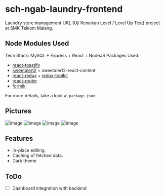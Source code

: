 # sch-ngab-laundry-frontend

Laundry store management UKL (Uji Kenaikan Level / Level Up Test) project at SMK Telkom Malang.

## Node Modules Used

Tech Stack: MySQL + Express + React + NodeJS
Packages Used:

- [react-toastify](https://github.com/fkhadra/react-toastify)
- [sweetalert2](https://github.com/sweetalert2/sweetalert2) + sweetalert2-react-content
- [react-redux](https://github.com/reduxjs/react-redux) + [redux-toolkit](https://github.com/reduxjs/redux-toolkit)
- [react-router](https://github.com/remix-run/react-router)
- [formik](https://github.com/jaredpalmer/formik)

For more details, take a look at `package.json`

## Pictures

![image](https://user-images.githubusercontent.com/56494343/176635785-c82be9de-03af-40a8-b1a2-73a9aa0635e0.png)
![image](https://user-images.githubusercontent.com/56494343/176635841-f1f800b0-9626-4743-92ed-665483d3db07.png)
![image](https://user-images.githubusercontent.com/56494343/176635873-e219f00c-81b5-4756-874a-dab42258cabf.png)
![image](https://user-images.githubusercontent.com/56494343/176635915-06ed823b-3c92-4f3d-9b33-0d4e00c36fd5.png)

## Features

- In-place editing.
- Caching of fetched data.
- Dark theme.

## ToDo

- [ ] Dashboard integration with backend
